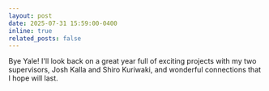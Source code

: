 ```yaml
---
layout: post
date: 2025-07-31 15:59:00-0400
inline: true
related_posts: false
---
```

Bye Yale! I'll look back on a great year full of exciting projects with my two supervisors, Josh Kalla and Shiro Kuriwaki, and wonderful connections that I hope will last.
